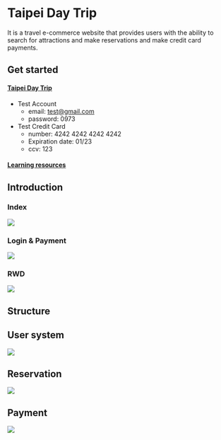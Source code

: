 # Taipei Day Trip
It is a travel e-commerce website that provides users with the ability to search for attractions and make reservations and make credit card payments.
## Get started
#### [Taipei Day Trip](http://35.174.219.25:3000/)
- Test Account
    - email: test@gmail.com
    - password: 0973
- Test Credit Card
    - number: 4242 4242 4242 4242
    - Expiration date: 01/23
    - ccv: 123
#### [Learning resources](https://github.com/henry5720/taipei-day-trip-website/tree/develop/confuse)

## Introduction
### Index
![](https://github.com/henry5720/taipei-day-trip-website/blob/develop/static/gif/index.gif)
### Login & Payment
![](https://github.com/henry5720/taipei-day-trip-website/blob/develop/static/gif/login%20and%20payment.gif)
### RWD
![](https://github.com/henry5720/taipei-day-trip-website/blob/develop/static/gif/rwd.gif)
## Structure
## User system
![](https://i.imgur.com/HypZcRq.png)
## Reservation
![](https://i.imgur.com/ymv85Gg.png)
## Payment
![](https://i.imgur.com/HCnOKs2.jpg)
